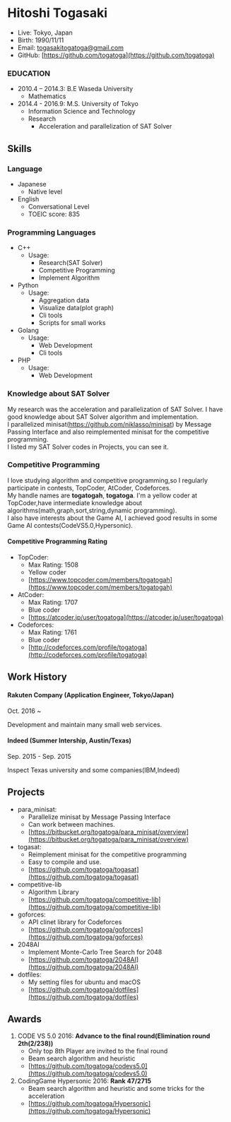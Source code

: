 # Hitoshi Togasaki
- Live: Tokyo, Japan
- Birth: 1990/11/11
- Email: togasakitogatoga@gmail.com
- GitHub: [https://github.com/togatoga](https://github.com/togatoga)

### EDUCATION
- 2010.4 – 2014.3: B.E Waseda University
  - Mathematics
- 2014.4 - 2016.9: M.S. University of Tokyo
  - Information Science and Technology
  - Research
    - Acceleration and parallelization of SAT Solver
## Skills

### Language
- Japanese
  - Native level
- English
  - Conversational Level
  - TOEIC score: 835

### Programming Languages
- C++
    - Usage:
      - Research(SAT Solver)
      - Competitive Programming
      - Implement Algorithm
- Python
    - Usage:
      - Aggregation data
      - Visualize data(plot graph)
      - Cli tools
      - Scripts for small works
- Golang
    - Usage:
      - Web Development
      - Cli tools
- PHP
    - Usage:
      - Web Development

### Knowledge about SAT Solver
My research was the acceleration and parallelization of SAT Solver.
I have good knowledge about SAT Solver algorithm and implementation.  
I parallelized minisat(https://github.com/niklasso/minisat) by Message Passing Interface and also reimplemented minisat for the competitive programming.  
I listed my SAT Solver codes in Projects, you can see it.

### Competitive Programming
I love studying algorithm and competitive programming,so I regularly participate in contests, TopCoder, AtCoder, Codeforces.  
My handle names are **togatogah**, **togatoga**. I'm a yellow coder at TopCoder,have intermediate knowledge about algorithms(math,graph,sort,string,dynamic programming).  
I also have interests about the Game AI, I achieved good results in some Game AI contests(CodeVS5.0,Hypersonic).

#### Competitive Programming Rating
- TopCoder:
  - Max Rating: 1508
  - Yellow coder
  - [https://www.topcoder.com/members/togatogah](https://www.topcoder.com/members/togatogah)
- AtCoder:
  - Max Rating: 1707
  - Blue coder
  - [https://atcoder.jp/user/togatoga](https://atcoder.jp/user/togatoga)
- Codeforces:
  - Max Rating: 1761
  - Blue coder
  - [http://codeforces.com/profile/togatoga](http://codeforces.com/profile/togatoga)

## Work History

#### Rakuten Company (Application Engineer, Tokyo/Japan)

Oct. 2016 ~

Development and maintain many small web services.

#### Indeed (Summer Intership, Austin/Texas)

Sep. 2015 - Sep. 2015

Inspect Texas university and some companies(IBM,Indeed)

## Projects
- para_minisat:
  - Parallelize minisat by Message Passing Interface
  - Can work between machines.
  - [https://bitbucket.org/togatoga/para_minisat/overview](https://bitbucket.org/togatoga/para_minisat/overview)
- togasat:
  - Reimplement minisat for the competitive programming
  - Easy to compile and use.
  - [https://github.com/togatoga/togasat](https://github.com/togatoga/togasat)
- competitive-lib
  - Algorithm Library
  - [https://github.com/togatoga/competitive-lib](https://github.com/togatoga/competitive-lib)
- goforces:
  - API clinet library for Codeforces
  - [https://github.com/togatoga/goforces](https://github.com/togatoga/goforces)
- 2048AI
  - Implement Monte-Carlo Tree Search for 2048
  - [https://github.com/togatoga/2048AI](https://github.com/togatoga/2048AI)
- dotfiles:
  - My setting files for ubuntu and macOS
  - [https://github.com/togatoga/dotfiles](https://github.com/togatoga/dotfiles)

## Awards
1. CODE VS 5.0 2016: **Advance to the final round(Elimination round 2th(2/238))**
    - Only top 8th Player are invited to the final round
    - Beam search algorithm and heuristic
    - [https://github.com/togatoga/codevs5.0](https://github.com/togatoga/codevs5.0)
2. CodingGame Hypersonic 2016: **Rank 47/2715**
    - Beam search algorithm and heuristic and some tricks for the acceleration
    - [https://github.com/togatoga/Hypersonic](https://github.com/togatoga/Hypersonic)
